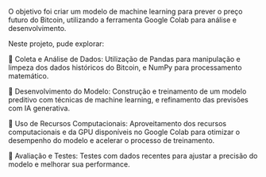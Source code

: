 O objetivo foi criar um modelo de machine learning para prever o preço futuro do Bitcoin, utilizando a ferramenta Google Colab para análise e desenvolvimento.

Neste projeto, pude explorar:

🔹 Coleta e Análise de Dados: Utilização de Pandas para manipulação e limpeza dos dados históricos do Bitcoin, e NumPy para processamento matemático.

🔹 Desenvolvimento do Modelo: Construção e treinamento de um modelo preditivo com técnicas de machine learning, e refinamento das previsões com IA generativa.

🔹 Uso de Recursos Computacionais: Aproveitamento dos recursos computacionais e da GPU disponíveis no Google Colab para otimizar o desempenho do modelo e acelerar o processo de treinamento.

🔹 Avaliação e Testes: Testes com dados recentes para ajustar a precisão do modelo e melhorar sua performance.
